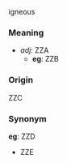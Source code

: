 igneous
### Meaning
+ _adj_: ZZA
    + __eg__: ZZB

### Origin

ZZC

### Synonym

__eg__: ZZD

+ ZZE


